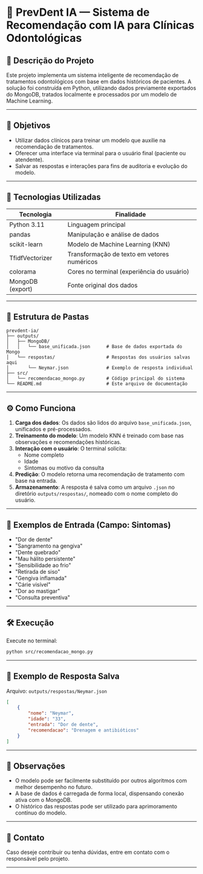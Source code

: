 
# 🦷 PrevDent IA — Sistema de Recomendação com IA para Clínicas Odontológicas

## 📌 Descrição do Projeto

Este projeto implementa um sistema inteligente de recomendação de tratamentos odontológicos com base em dados históricos de pacientes. A solução foi construída em Python, utilizando dados previamente exportados do MongoDB, tratados localmente e processados por um modelo de Machine Learning.

---

## 🎯 Objetivos

- Utilizar dados clínicos para treinar um modelo que auxilie na recomendação de tratamentos.
- Oferecer uma interface via terminal para o usuário final (paciente ou atendente).
- Salvar as respostas e interações para fins de auditoria e evolução do modelo.

---

## 🧠 Tecnologias Utilizadas

| Tecnologia       | Finalidade                                 |
|------------------|---------------------------------------------|
| Python 3.11      | Linguagem principal                         |
| pandas           | Manipulação e análise de dados              |
| scikit-learn     | Modelo de Machine Learning (KNN)            |
| TfidfVectorizer  | Transformação de texto em vetores numéricos |
| colorama         | Cores no terminal (experiência do usuário)  |
| MongoDB (export) | Fonte original dos dados                    |

---

## 📁 Estrutura de Pastas

```
prevdent-ia/
├── outputs/
│   ├── MongoDB/
│   │   └── base_unificada.json      # Base de dados exportada do Mongo
│   └── respostas/                   # Respostas dos usuários salvas aqui
│       └── Neymar.json              # Exemplo de resposta individual
├── src/
│   └── recomendacao_mongo.py        # Código principal do sistema
└── README.md                        # Este arquivo de documentação
```

---

## ⚙️ Como Funciona

1. **Carga dos dados**: Os dados são lidos do arquivo `base_unificada.json`, unificados e pré-processados.
2. **Treinamento do modelo**: Um modelo KNN é treinado com base nas observações e recomendações históricas.
3. **Interação com o usuário**: O terminal solicita:
   - Nome completo
   - Idade
   - Sintomas ou motivo da consulta
4. **Predição**: O modelo retorna uma recomendação de tratamento com base na entrada.
5. **Armazenamento**: A resposta é salva como um arquivo `.json` no diretório `outputs/respostas/`, nomeado com o nome completo do usuário.

---

## 📝 Exemplos de Entrada (Campo: Sintomas)

- "Dor de dente"
- "Sangramento na gengiva"
- "Dente quebrado"
- "Mau hálito persistente"
- "Sensibilidade ao frio"
- "Retirada de siso"
- "Gengiva inflamada"
- "Cárie visível"
- "Dor ao mastigar"
- "Consulta preventiva"

---

## 🛠️ Execução

Execute no terminal:

```bash
python src/recomendacao_mongo.py
```

---

## 💾 Exemplo de Resposta Salva

Arquivo: `outputs/respostas/Neymar.json`

```json
[
    {
        "nome": "Neymar",
        "idade": "33",
        "entrada": "Dor de dente",
        "recomendacao": "Drenagem e antibióticos"
    }
]
```

---

## 📌 Observações

- O modelo pode ser facilmente substituído por outros algoritmos com melhor desempenho no futuro.
- A base de dados é carregada de forma local, dispensando conexão ativa com o MongoDB.
- O histórico das respostas pode ser utilizado para aprimoramento contínuo do modelo.

---

## 📧 Contato

Caso deseje contribuir ou tenha dúvidas, entre em contato com o responsável pelo projeto.

---
